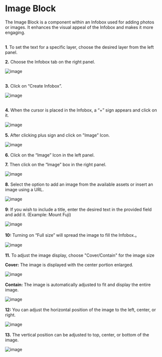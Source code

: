 # Image Block

The Image Block is a component within an Infobox used for adding photos or images. It enhances the visual appeal of the Infobox and makes it more engaging.
<br>
<br>

**1**. To set the text for a specific layer, choose the desired layer from the left panel.

**2.** Choose the Infobox tab on the right panel.

![image](https://github.com/CS-eukarya/User-Manual-English-/assets/154571156/fd6f1293-7171-40ea-b595-dd55e74272ed)
<br>
<br>

**3.** Click on “Create Infobox”.

![image](https://github.com/CS-eukarya/User-Manual-English-/assets/154571156/d57d2e27-cd9c-49bc-8af1-ab222319ed56)
<br>
<br>

**4.** When the cursor is placed in the Infobox, a “+” sign appears and click on it.

![image](https://github.com/CS-eukarya/User-Manual-English-/assets/154571156/72dd99fd-3e98-40e3-99a1-5eaaf7407540)
<br>
<br>
**5.** After clicking plus sign and click on "Image” Icon.

![image](https://github.com/CS-eukarya/User-Manual-English-/assets/154571156/c7886ac4-7d88-4f10-99be-3cdef1722f5e)
<br>
<br>
**6.** Click on the “Image” Icon in the left panel. 

**7.** Then click on the “Image” box in the right panel.

![image](https://github.com/CS-eukarya/User-Manual-English-/assets/154571156/a8c7c313-d50a-45d4-921c-e7899cddebc6)
<br>
<br>
**8.** Select the option to add an image from the available assets or insert an image using a URL.

![image](https://github.com/CS-eukarya/User-Manual-English-/assets/154571156/31468ce6-9300-42b5-9f56-a500280c11fd)
<br>
<br>
**9**: If you wish to include a title, enter the desired text in the provided field and add it. 
(Example: Mount Fuji)

![image](https://github.com/CS-eukarya/User-Manual-English-/assets/154571156/88e4d281-e011-4498-bc23-60b6cf90c89d)
<br>
<br>
**10:** Turning on “Full size” will spread the image to fill the Infobox.。

![image](https://github.com/CS-eukarya/User-Manual-English-/assets/154571156/ea93ad31-4866-4f6d-b7bc-1e2216c78a03)
<br>
<br>
**11.** To adjust the image display, choose "Cover/Contain" for the image size

**Cover:** The image is displayed with the center portion enlarged.

![image](https://github.com/CS-eukarya/User-Manual-English-/assets/154571156/c51389a0-66ec-492a-93aa-8b10fe50767a)
<br>
<br>
**Contain:** The image is automatically adjusted to fit and display the entire image.

![image](https://github.com/CS-eukarya/User-Manual-English-/assets/154571156/bc9233ed-23bf-4dd7-8681-60bca05b2385)
<br>
<br>
**12:** You can adjust the horizontal position of the image to the left, center, or right.

![image](https://github.com/CS-eukarya/User-Manual-English-/assets/154571156/cbddc50a-c42b-425a-933d-81056d848262)
<br>
<br>
**13.** The vertical position can be adjusted to top, center, or bottom of the image.

![image](https://github.com/CS-eukarya/User-Manual-English-/assets/154571156/3497a793-b17d-42d5-be7a-ced0c48e953f)

